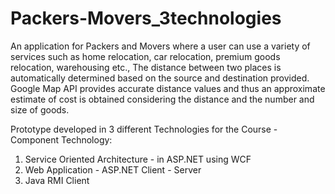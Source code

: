 # Packers-Movers_3technologies
An application for Packers and Movers where a user can use a variety of services such as home relocation, car relocation, premium goods relocation, warehousing etc., The distance between two places is automatically determined based on the source and destination provided. Google Map API provides accurate distance values and thus an approximate estimate of cost is obtained considering the distance and the number and size of goods.

Prototype developed in 3 different Technologies for the Course - Component Technology:

1) Service Oriented Architecture - in ASP.NET using WCF
2) Web Application - ASP.NET Client - Server
3) Java RMI Client
